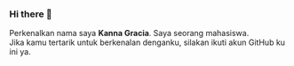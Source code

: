 ### Hi there 👋

Perkenalkan nama saya **Kanna Gracia**. Saya seorang mahasiswa.  
Jika kamu tertarik untuk berkenalan denganku, silakan ikuti akun GitHub ku ini ya.



<!--
**kannagracia/kannagracia** is a ✨ _special_ ✨ repository because its `README.md` (this file) appears on your GitHub profile.

Here are some ideas to get you started:

- 🔭 I’m currently working on ...
- 🌱 I’m currently learning ...
- 👯 I’m looking to collaborate on ...
- 🤔 I’m looking for help with ...
- 💬 Ask me about ...
- 📫 How to reach me: ...
- 😄 Pronouns: ...
- ⚡ Fun fact: ...
-->
